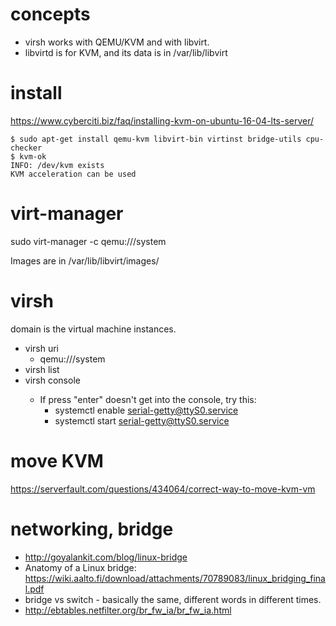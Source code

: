 # concepts
* virsh works with QEMU/KVM and with libvirt. 
* libvirtd is for KVM, and its data is in /var/lib/libvirt

# install

https://www.cyberciti.biz/faq/installing-kvm-on-ubuntu-16-04-lts-server/
```
$ sudo apt-get install qemu-kvm libvirt-bin virtinst bridge-utils cpu-checker
$ kvm-ok
INFO: /dev/kvm exists
KVM acceleration can be used
```

# virt-manager
sudo virt-manager -c qemu:///system

Images are in /var/lib/libvirt/images/

# virsh

domain is the virtual machine instances.
* virsh uri
  * qemu:///system
* virsh list
* virsh console <vm name i.e domain name>
  * If press "enter" doesn't get into the console, try this:
    * systemctl enable serial-getty@ttyS0.service
    * systemctl start serial-getty@ttyS0.service

# move KVM

https://serverfault.com/questions/434064/correct-way-to-move-kvm-vm

# networking, bridge

* http://goyalankit.com/blog/linux-bridge
* Anatomy of a Linux bridge: https://wiki.aalto.fi/download/attachments/70789083/linux_bridging_final.pdf
* bridge vs switch - basically the same, different words in different times.
* http://ebtables.netfilter.org/br_fw_ia/br_fw_ia.html
